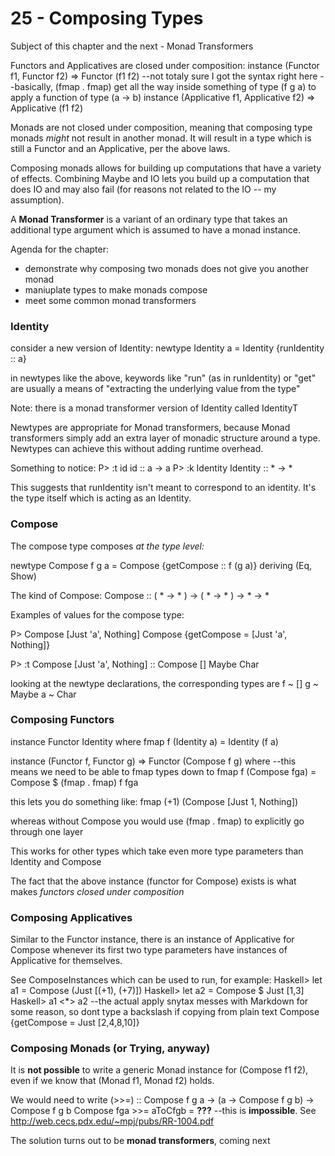 # 25 - Composing Types

Subject of this chapter and the next - Monad Transformers

Functors and Applicatives are closed under composition:
	instance (Functor f1, Functor f2) => Functor (f1 f2) --not totaly sure I got the syntax right here
		--basically, (fmap . fmap) get all the way inside something of type (f g a) to apply a function of type (a -> b)
	instance (Applicative f1, Applicative f2) => Applicative (f1 f2)

Monads are not closed under composition, meaning that composing type monads *might* not result in another monad. It will result in a type which is still a Functor and an Applicative, per the above laws.

Composing monads allows for building up computations that have a variety of effects. Combining Maybe and IO lets you build up a computation that does IO and may also fail (for reasons not related to the IO -- my assumption).

A **Monad Transformer** is a variant of an ordinary type that takes an additional type argument which is assumed to have a monad instance.

Agenda for the chapter:
* demonstrate why composing two monads does not give you another monad
* maniuplate types to make monads compose
* meet some common monad transformers

### Identity

consider a new version of Identity:
newtype Identity a =
  Identity {runIdentity :: a}

in newtypes like the above, keywords like "run" (as in runIdentity) or "get" are usually a means of "extracting the underlying value from the type"

Note: there is a monad transformer version of Identity called IdentityT

Newtypes are appropriate for Monad transformers, because Monad transformers simply add an extra layer of monadic structure around a type. Newtypes can achieve this without adding runtime overhead.

Something to notice:
P> :t id
id :: a -> a
P> :k Identity
Identity :: * -> *

This suggests that runIdentity isn't meant to correspond to an identity. It's the type itself which is acting as an Identity.

### Compose

The compose type composes *at the type level:*

newtype Compose f g a =
  Compose {getCompose :: f (g a)}
  deriving (Eq, Show)

The kind of Compose:
Compose :: ( * -> * ) -> ( * -> * ) -> * -> *

Examples of values for the compose type:

P> Compose [Just 'a', Nothing]
Compose {getCompose = [Just 'a', Nothing]}

P> :t Compose [Just 'a', Nothing]
  :: Compose [] Maybe Char

looking at the newtype declarations, the corresponding types are
f ~ []
g ~ Maybe
a ~ Char

### Composing Functors

instance Functor Identity where
  fmap f (Identity a) = Identity (f a)

instance (Functor f, Functor g) => Functor (Compose f g) where --this means we need to be able to fmap types down to 
  fmap f (Compose fga) = Compose $ (fmap . fmap) f fga

this lets you do something like:
fmap (+1) (Compose [Just 1, Nothing])

whereas without Compose you would use (fmap . fmap) to explicitly go through one layer

This works for other types which take even more type parameters than Identity and Compose

The fact that the above instance (functor for Compose) exists is what makes *functors closed under composition*

### Composing Applicatives

Similar to the Functor instance, there is an instance of Applicative for Compose whenever its first two type parameters have instances of Applicative for themselves.

See ComposeInstances which can be used to run, for example:
Haskell> let a1 = Compose (Just [(+1), (+7)])
Haskell> let a2 = Compose $ Just [1,3]
Haskell> a1 <\*> a2 --the actual apply snytax messes with Markdown for some reason, so dont type a backslash if copying from plain text
Compose {getCompose = Just [2,4,8,10]}

### Composing Monads (or Trying, anyway)

It is **not possible** to write a generic Monad instance for (Compose f1 f2), even if we know that (Monad f1, Monad f2) holds.

We would need to write (>>=) :: Compose f g a -> (a -> Compose f g b) -> Compose f g b
Compose fga >>= aToCfgb = **???** --this is **impossible**. See http://web.cecs.pdx.edu/~mpj/pubs/RR-1004.pdf

The solution turns out to be **monad transformers**, coming next

